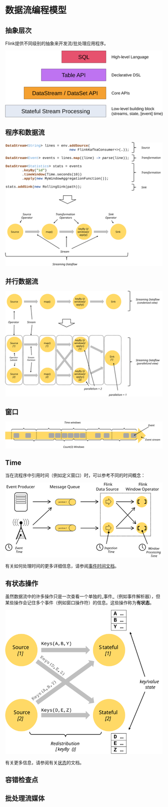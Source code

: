 # 数据流编程模型

## 抽象层次

Flink提供不同级别的抽象来开发流/批处理应用程序。

![](../.gitbook/assets/levels_of_abstraction.svg)

## 程序和数据流

![](../.gitbook/assets/program_dataflow.svg)

## 并行数据流

![](../.gitbook/assets/parallel_dataflow.svg)

## 窗口

![](../.gitbook/assets/windows.svg)

## Time

当在流程序中引用时间（例如定义窗口）时，可以参考不同的时间概念：

![](../.gitbook/assets/event_ingestion_processing_time.svg)

有关如何处理时间的更多详细信息，请参阅[事件时间文档](https://ci.apache.org/projects/flink/flink-docs-master/dev/event_time.html)。

## 有状态操作

虽然数据流中的许多操作只是一次查看一个单独的_事件_（例如事件解析器），但某些操作会记住多个事件（例如窗口操作符）的信息。这些操作称为**有状态**。

![](../.gitbook/assets/state_partitioning.svg)

有关更多信息，请参阅有关[状态](https://ci.apache.org/projects/flink/flink-docs-master/dev/stream/state/index.html)的文档。

## 容错检查点

## 批处理流媒体

